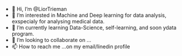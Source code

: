 - 👋 Hi, I’m @LiorTrieman
- 👀 I’m interested in Machine and Deep learning for data analysis, exspecialy for analysing medical data.
- 🌱 I’m currently learning Data-Science, self-learning, and soon ydata program.
- 💞️ I’m looking to collaborate on ...
- 📫 How to reach me ...on my email/linedin profile

<!---
LiorTrieman/LiorTrieman is a ✨ special ✨ repository because its `README.md` (this file) appears on your GitHub profile.
You can click the Preview link to take a look at your changes.
--->
